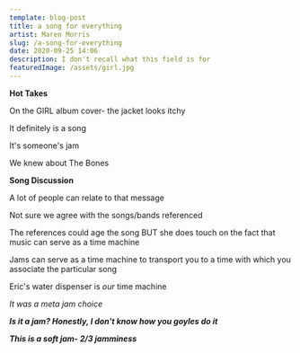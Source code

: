 ```yaml
---
template: blog-post
title: a song for everything
artist: Maren Morris
slug: /a-song-for-everything
date: 2020-09-25 14:06
description: I don't recall what this field is for
featuredImage: /assets/girl.jpg
---
```

**Hot Takes**

On the GIRL album cover- the jacket looks itchy

It definitely is a song

It's someone's jam

We knew about The Bones

**Song Discussion**

A lot of people can relate to that message 

Not sure we agree with the songs/bands referenced

The references could age the song BUT she does touch on the fact that music can serve as a time machine

Jams can serve as a time machine to transport you to a time with which you associate the particular song

Eric's water dispenser is *our* time machine

*It was a meta jam choice*

***Is it a jam? Honestly, I don't know how you goyles do it***

***This is a soft jam- 2/3 jamminess***